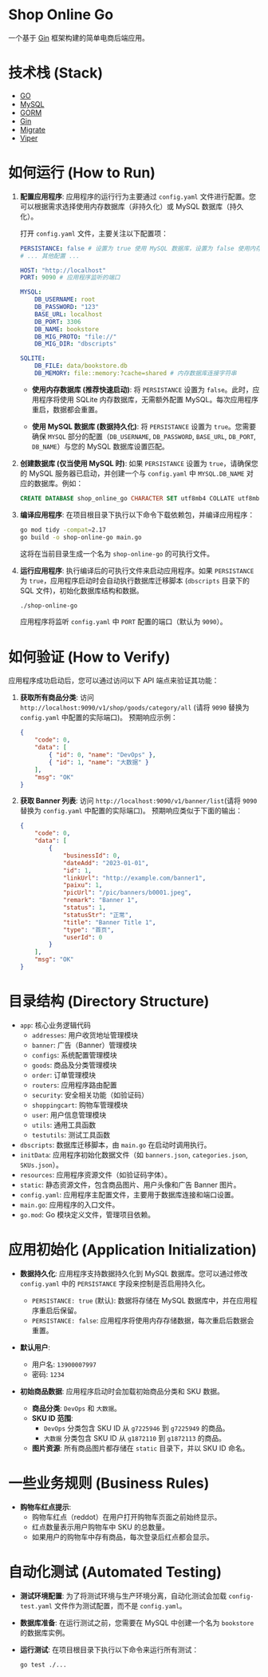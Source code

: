 # Shop Online Go

一个基于 [Gin](https://github.com/gin-gonic/gin) 框架构建的简单电商后端应用。

# 技术栈 (Stack)

-   [GO](https://go.dev/)
-   [MySQL](https://www.mysql.com/)
-   [GORM](https://gorm.io/index.html)
-   [Gin](https://github.com/gin-gonic/gin)
-   [Migrate](https://github.com/golang-migrate)
-   [Viper](https://github.com/spf13/viper)

# 如何运行 (How to Run)

1.  **配置应用程序**:
    应用程序的运行行为主要通过 `config.yaml` 文件进行配置。您可以根据需求选择使用内存数据库（非持久化）或 MySQL 数据库（持久化）。

    打开 `config.yaml` 文件，主要关注以下配置项：

    ```yaml
    PERSISTANCE: false # 设置为 true 使用 MySQL 数据库，设置为 false 使用内存数据库
    # ... 其他配置 ...

    HOST: "http://localhost"
    PORT: 9090 # 应用程序监听的端口

    MYSQL:
        DB_USERNAME: root
        DB_PASSWORD: "123"
        BASE_URL: localhost
        DB_PORT: 3306
        DB_NAME: bookstore
        DB_MIG_PROTO: "file://"
        DB_MIG_DIR: "dbscripts"

    SQLITE:
        DB_FILE: data/bookstore.db
        DB_MEMORY: file::memory:?cache=shared # 内存数据库连接字符串
    ```

    -   **使用内存数据库 (推荐快速启动)**:
        将 `PERSISTANCE` 设置为 `false`。此时，应用程序将使用 SQLite 内存数据库，无需额外配置 MySQL。每次应用程序重启，数据都会重置。

    -   **使用 MySQL 数据库 (数据持久化)**:
        将 `PERSISTANCE` 设置为 `true`。您需要确保 `MYSQL` 部分的配置（`DB_USERNAME`, `DB_PASSWORD`, `BASE_URL`, `DB_PORT`, `DB_NAME`）与您的 MySQL 数据库设置匹配。

2.  **创建数据库 (仅当使用 MySQL 时)**:
    如果 `PERSISTANCE` 设置为 `true`，请确保您的 MySQL 服务器已启动，并创建一个与 `config.yaml` 中 `MYSQL.DB_NAME` 对应的数据库。例如：

    ```sql
    CREATE DATABASE shop_online_go CHARACTER SET utf8mb4 COLLATE utf8mb4_unicode_ci;
    ```

3.  **编译应用程序**:
    在项目根目录下执行以下命令下载依赖包，并编译应用程序：

    ```bash
	go mod tidy -compat=2.17    
	go build -o shop-online-go main.go
    ```

    这将在当前目录生成一个名为 `shop-online-go` 的可执行文件。

4.  **运行应用程序**:
    执行编译后的可执行文件来启动应用程序。如果 `PERSISTANCE` 为 `true`，应用程序启动时会自动执行数据库迁移脚本 (`dbscripts` 目录下的 SQL 文件)，初始化数据库结构和数据。

    ```bash
    ./shop-online-go
    ```

    应用程序将监听 `config.yaml` 中 `PORT` 配置的端口（默认为 `9090`）。

# 如何验证 (How to Verify)

应用程序成功启动后，您可以通过访问以下 API 端点来验证其功能：

1.  **获取所有商品分类**:
    访问 `http://localhost:9090/v1/shop/goods/category/all` (请将 `9090` 替换为 `config.yaml` 中配置的实际端口)。
    预期响应示例：

    ```json
    {
        "code": 0,
        "data": [
            { "id": 0, "name": "DevOps" },
            { "id": 1, "name": "大数据" }
        ],
        "msg": "OK"
    }
    ```

2.  **获取 Banner 列表**:
    访问 `http://localhost:9090/v1/banner/list`(请将 `9090` 替换为 `config.yaml` 中配置的实际端口)。
    预期响应类似于下面的输出：

    ```json
    {
        "code": 0,
        "data": [
            {
                "businessId": 0,
                "dateAdd": "2023-01-01",
                "id": 1,
                "linkUrl": "http://example.com/banner1",
                "paixu": 1,
                "picUrl": "/pic/banners/b0001.jpeg",
                "remark": "Banner 1",
                "status": 1,
                "statusStr": "正常",
                "title": "Banner Title 1",
                "type": "首页",
                "userId": 0
            }
        ],
        "msg": "OK"
    }
    ```

# 目录结构 (Directory Structure)

-   `app`: 核心业务逻辑代码
    -   `addresses`: 用户收货地址管理模块
    -   `banner`: 广告（Banner）管理模块
    -   `configs`: 系统配置管理模块
    -   `goods`: 商品及分类管理模块
    -   `order`: 订单管理模块
    -   `routers`: 应用程序路由配置
    -   `security`: 安全相关功能（如验证码）
    -   `shoppingcart`: 购物车管理模块
    -   `user`: 用户信息管理模块
    -   `utils`: 通用工具函数
    -   `testutils`: 测试工具函数
-   `dbscripts`: 数据库迁移脚本，由 `main.go` 在启动时调用执行。
-   `initData`: 应用程序初始化数据文件（如 `banners.json`, `categories.json`, `SKUs.json`）。
-   `resources`: 应用程序资源文件（如验证码字体）。
-   `static`: 静态资源文件，包含商品图片、用户头像和广告 Banner 图片。
-   `config.yaml`: 应用程序主配置文件，主要用于数据库连接和端口设置。
-   `main.go`: 应用程序的入口文件。
-   `go.mod`: Go 模块定义文件，管理项目依赖。

# 应用初始化 (Application Initialization)

-   **数据持久化**:
    应用程序支持数据持久化到 MySQL 数据库。您可以通过修改 `config.yaml` 中的 `PERSISTANCE` 字段来控制是否启用持久化。

    -   `PERSISTANCE: true` (默认): 数据将存储在 MySQL 数据库中，并在应用程序重启后保留。
    -   `PERSISTANCE: false`: 应用程序将使用内存存储数据，每次重启后数据会重置。

-   **默认用户**:

    -   用户名: `13900007997`
    -   密码: `1234`

-   **初始商品数据**:
    应用程序启动时会加载初始商品分类和 SKU 数据。
    -   **商品分类**: `DevOps` 和 `大数据`。
    -   **SKU ID 范围**:
        -   `DevOps` 分类包含 SKU ID 从 `g7225946` 到 `g7225949` 的商品。
        -   `大数据` 分类包含 SKU ID 从 `g1872110` 到 `g1872113` 的商品。
    -   **图片资源**: 所有商品图片都存储在 `static` 目录下，并以 SKU ID 命名。

# 一些业务规则 (Business Rules)

-   **购物车红点提示**:
    -   购物车红点（reddot）在用户打开购物车页面之前始终显示。
    -   红点数量表示用户购物车中 SKU 的总数量。
    -   如果用户的购物车中存有商品，每次登录后红点都会显示。

# 自动化测试 (Automated Testing)

-   **测试环境配置**:
    为了将测试环境与生产环境分离，自动化测试会加载 `config-test.yaml` 文件作为测试配置，而不是 `config.yaml`。
-   **数据库准备**:
    在运行测试之前，您需要在 MySQL 中创建一个名为 `bookstore` 的数据库实例。
-   **运行测试**:
    在项目根目录下执行以下命令来运行所有测试：

    ```bash
    go test ./...
    ```
